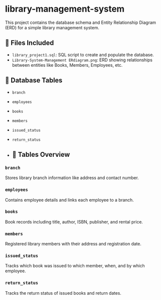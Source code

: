 # library-management-system

This project contains the database schema and Entity Relationship Diagram (ERD) for a simple library management system.

## 📂 Files Included

- `library_project1.sql`: SQL script to create and populate the database.
- `Library-System-Management ERdiagram.png`: ERD showing relationships between entities like Books, Members, Employees, etc.

## 🧱 Database Tables

- `branch`
- `employees`
- `books`
- `members`
- `issued_status`
- `return_status`

- ## 🧱 Tables Overview

### `branch`
Stores library branch information like address and contact number.

### `employees`
Contains employee details and links each employee to a branch.

### `books`
Book records including title, author, ISBN, publisher, and rental price.

### `members`
Registered library members with their address and registration date.

### `issued_status`
Tracks which book was issued to which member, when, and by which employee.

### `return_status`
Tracks the return status of issued books and return dates.
